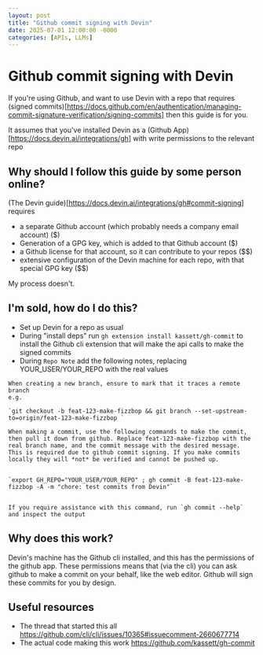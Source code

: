 ```yaml
---
layout: post
title: "Github commit signing with Devin"
date: 2025-07-01 12:00:00 -0000
categories: [APIs, LLMs]
---
```


# Github commit signing with Devin

If you're using Github, and want to use Devin with a repo that requires (signed commits)[https://docs.github.com/en/authentication/managing-commit-signature-verification/signing-commits] then this guide is for you.

It assumes that you've installed Devin as a (Github App)[https://docs.devin.ai/integrations/gh] with write permissions to the relevant repo

## Why should I follow this guide by some person online?

(The Devin guide)[https://docs.devin.ai/integrations/gh#commit-signing] requires

- a separate Github account (which probably needs a company email account) ($)
- Generation of a GPG key, which is added to that Github account ($)
- a Github license for that account, so it can contribute to your repos ($$)
- extensive configuration of the Devin machine for each repo, with that special GPG key ($$)

My process doesn't.

## I'm sold, how do I do this?

- Set up Devin for a repo as usual
- During "install deps" run `gh extension install kassett/gh-commit` to install the Github cli extension that will make the api calls to make the signed commits
- During `Repo Note` add the following notes, replacing YOUR_USER/YOUR_REPO with the real values

```
When creating a new branch, ensure to mark that it traces a remote branch
e.g.

`git checkout -b feat-123-make-fizzbop && git branch --set-upstream-to=origin/feat-123-make-fizzbop `

When making a commit, use the following commands to make the commit, then pull it down from github. Replace feat-123-make-fizzbop with the real branch name, and the commit message with the desired message. This is required due to github commit signing. If you make commits locally they will *not* be verified and cannot be pushed up.


`export GH_REPO="YOUR_USER/YOUR_REPO" ; gh commit -B feat-123-make-fizzbop -A -m "chore: test commits from Devin"`


If you require assistance with this command, run `gh commit --help` and inspect the output
```

## Why does this work?

Devin's machine has the Github cli installed, and this has the permissions of the github app.
These permissions means that (via the cli) you can ask github to make a commit on your behalf, like the web editor. Github will sign these commits for you by design.

## Useful resources

- The thread that started this all https://github.com/cli/cli/issues/10365#issuecomment-2660677714
- The actual code making this work <https://github.com/kassett/gh-commit>
